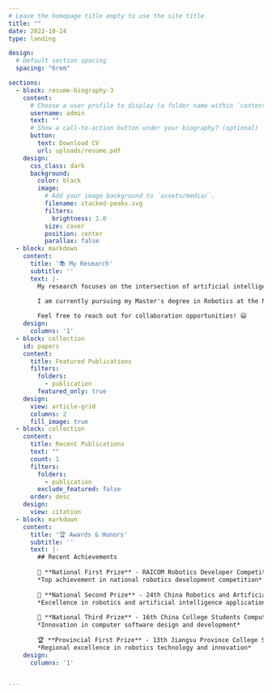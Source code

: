 ```yaml
---
# Leave the homepage title empty to use the site title
title: ""
date: 2022-10-24
type: landing

design:
  # Default section spacing
  spacing: "6rem"

sections:
  - block: resume-biography-3
    content:
      # Choose a user profile to display (a folder name within `content/authors/`)
      username: admin
      text: ""
      # Show a call-to-action button under your biography? (optional)
      button:
        text: Download CV
        url: uploads/resume.pdf
    design:
      css_class: dark
      background:
        color: black
        image:
          # Add your image background to `assets/media/`.
          filename: stacked-peaks.svg
          filters:
            brightness: 1.0
          size: cover
          position: center
          parallax: false
  - block: markdown
    content:
      title: '📚 My Research'
      subtitle: ''
      text: |-
        My research focuses on the intersection of artificial intelligence and robotics, with particular interests in autonomous driving systems, reinforcement learning algorithms, and large language models.

        I am currently pursuing my Master's degree in Robotics at the National University of Singapore, where I explore innovative solutions for intelligent navigation, path planning optimization, and computer vision applications in robotic systems.
        
        Feel free to reach out for collaboration opportunities! 😃
    design:
      columns: '1'
  - block: collection
    id: papers
    content:
      title: Featured Publications
      filters:
        folders:
          - publication
        featured_only: true
    design:
      view: article-grid
      columns: 2
      fill_image: true
  - block: collection
    content:
      title: Recent Publications
      text: ""
      count: 1
      filters:
        folders:
          - publication
        exclude_featured: false
      order: desc
    design:
      view: citation
  - block: markdown
    content:
      title: '🏆 Awards & Honors'
      subtitle: ''
      text: |-
        ## Recent Achievements
        
        🥇 **National First Prize** - RAICOM Robotics Developer Competition National Finals (Aug 2023)  
        *Top achievement in national robotics development competition*
        
        🥈 **National Second Prize** - 24th China Robotics and Artificial Intelligence Competition (Aug 2022)  
        *Excellence in robotics and artificial intelligence applications*
        
        🥉 **National Third Prize** - 16th China College Students Computer Design Competition (July 2023)  
        *Innovation in computer software design and development*
        
        🏆 **Provincial First Prize** - 13th Jiangsu Province College Students Robotics Competition (Nov 2022)  
        *Regional excellence in robotics technology and innovation*
    design:
      columns: '1'


---
```

